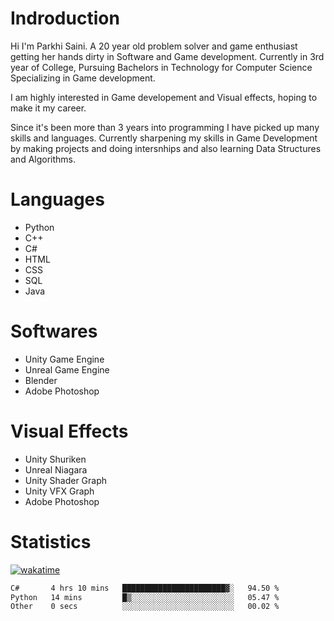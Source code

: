 # Indroduction
Hi I'm Parkhi Saini. A 20 year old problem solver and game enthusiast getting her hands dirty in Software and Game development. Currently in 3rd year of College, Pursuing Bachelors in Technology for Computer Science Specializing in Game development.

I am highly interested in Game developement and Visual effects, hoping to make it my career.

Since it's been more than 3 years into programming I have picked up many skills and languages. Currently sharpening my skills in Game Development by making projects and doing intersnhips and also learning Data Structures and Algorithms.

# Languages

- Python 
- C++
- C#
- HTML 
- CSS
- SQL
- Java

# Softwares

- Unity Game Engine
- Unreal Game Engine
- Blender
- Adobe Photoshop

# Visual Effects

- Unity Shuriken
- Unreal Niagara
- Unity Shader Graph
- Unity VFX Graph
- Adobe Photoshop

# Statistics
[![wakatime](https://wakatime.com/badge/user/659f56cf-9635-4f70-9140-7dbdc934cfec.svg)](https://wakatime.com/@659f56cf-9635-4f70-9140-7dbdc934cfec)
<!--START_SECTION:waka-->

```txt
C#       4 hrs 10 mins   ███████████████████████▓░   94.50 %
Python   14 mins         █▒░░░░░░░░░░░░░░░░░░░░░░░   05.47 %
Other    0 secs          ░░░░░░░░░░░░░░░░░░░░░░░░░   00.02 %
```

<!--END_SECTION:waka-->












